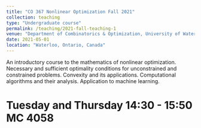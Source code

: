 ```yaml
---
title: "CO 367 Nonlinear Optimization Fall 2021"
collection: teaching
type: "Undergraduate course"
permalink: /teaching/2021-fall-teaching-1
venue: "Department of Combinatorics & Optimization, University of Waterloo"
date: 2021-05-01 
location: "Waterloo, Ontario, Canada"
---
```


An introductory course to the mathematics of nonlinear optimization.
Necessary and sufficient optimality conditions for unconstrained and constrained problems. Convexity and its applications. Computational algorithms and their analysis. Application to machine
learning.

Tuesday and Thursday 14:30 - 15:50 MC 4058
======
